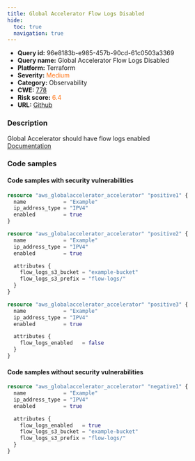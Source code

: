 ```yaml
---
title: Global Accelerator Flow Logs Disabled
hide:
  toc: true
  navigation: true
---
```


<style>
  .highlight .hll {
    background-color: #ff171742;
  }
  .md-content {
    max-width: 1100px;
    margin: 0 auto;
  }
</style>

-   **Query id:** 96e8183b-e985-457b-90cd-61c0503a3369
-   **Query name:** Global Accelerator Flow Logs Disabled
-   **Platform:** Terraform
-   **Severity:** <span style="color:#ff7213">Medium</span>
-   **Category:** Observability
-   **CWE:** <a href="https://cwe.mitre.org/data/definitions/778.html" onclick="newWindowOpenerSafe(event, 'https://cwe.mitre.org/data/definitions/778.html')">778</a>
-   **Risk score:** <span style="color:#ff7213">6.4</span>
-   **URL:** [Github](https://github.com/Checkmarx/kics/tree/master/assets/queries/terraform/aws/global_accelerator_flow_logs_disabled)

### Description
Global Accelerator should have flow logs enabled<br>
[Documentation](https://registry.terraform.io/providers/hashicorp/aws/latest/docs/resources/globalaccelerator_accelerator#flow_logs_enabled)

### Code samples
#### Code samples with security vulnerabilities
```tf title="Positive test num. 1 - tf file" hl_lines="1"
resource "aws_globalaccelerator_accelerator" "positive1" {
  name            = "Example"
  ip_address_type = "IPV4"
  enabled         = true
}

```
```tf title="Positive test num. 2 - tf file" hl_lines="6"
resource "aws_globalaccelerator_accelerator" "positive2" {
  name            = "Example"
  ip_address_type = "IPV4"
  enabled         = true

  attributes {
    flow_logs_s3_bucket = "example-bucket"
    flow_logs_s3_prefix = "flow-logs/"
  }
}

```
```tf title="Positive test num. 3 - tf file" hl_lines="7"
resource "aws_globalaccelerator_accelerator" "positive3" {
  name            = "Example"
  ip_address_type = "IPV4"
  enabled         = true

  attributes {
    flow_logs_enabled   = false
  }
}

```


#### Code samples without security vulnerabilities
```tf title="Negative test num. 1 - tf file"
resource "aws_globalaccelerator_accelerator" "negative1" {
  name            = "Example"
  ip_address_type = "IPV4"
  enabled         = true

  attributes {
    flow_logs_enabled   = true
    flow_logs_s3_bucket = "example-bucket"
    flow_logs_s3_prefix = "flow-logs/"
  }
}

```


